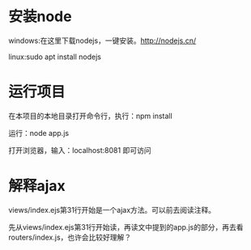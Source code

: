 # 安装node
windows:在这里下载nodejs，一键安装。http://nodejs.cn/

linux:sudo apt install nodejs

# 运行项目
在本项目的本地目录打开命令行，执行：npm install

运行：node app.js

打开浏览器，输入：localhost:8081 即可访问

# 解释ajax
views/index.ejs第31行开始是一个ajax方法。可以前去阅读注释。

先从views/index.ejs第31行开始读，再读文中提到的app.js的部分，再去看routers/index.js，也许会比较好理解？